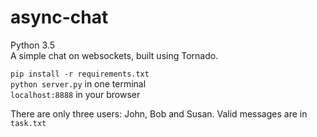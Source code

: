 # async-chat
Python 3.5  
A simple chat on websockets, built using Tornado.

`pip install -r requirements.txt`  
`python server.py` in one terminal  
`localhost:8888` in your browser 

There are only three users: John, Bob and Susan.
Valid messages are in `task.txt`
